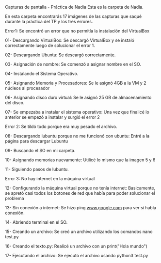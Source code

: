Capturas de pantalla - Práctica de Nadia
Esta es la carpeta de Nadia.

En esta carpeta encontrarás 17 imágenes de las capturas que saqué durante la práctica del TP y los tres errores.

Error1: Se encontró un error que no permitía la instalación del VirtualBox

01- Descargando VirtualBox: Se descargó VirtualBox y se instaló correctamente luego de solucionar el error 1.

02- Descargando Ubuntu: Se descargó correctamente.

03- Asignación de nombre: Se comenzó a asignar nombre en el SO.

04- Instalando el Sistema Operativo.

05- Asignando Memoria y Procesadores: Se le asignó 4GB a la VM y 2 núcleos al procesador

06- Asignando disco duro virtual: Se le asignó 25 GB de almacenamiento del disco.

07- Se empezaba a instalar el sistema operativo: Una vez que finalicé lo anterior se empezó a instalar y surgió el error 2

Error 2: Se tildó todo porque era muy pesado el archivo.

08- Descargando lubuntu porque no me funcionó con ubuntu: Entré a la página para descargar Lubuntu

09- Buscando el SO en mi carpeta.

10- Asignando memorias nuevamente: Utilicé lo mismo que la imagen 5 y 6

11- Siguiendo pasos de lubuntu.

Error 3: No hay internet en la máquina virtual

12- Configurando la máquina virtual porque no tenía internet: Basicamente, se apretó casi todos los botones de red que había para poder solucionar el problema

13- Sin conexión a internet: Se hizo ping www.google.com para ver si había conexión.

14- Abriendo terminal en el SO.

15- Creando un archivo: Se creó un archivo utilizando los comandos nano test.py

16- Creando el texto.py: Realicé un archivo con un print("Hola mundo")

17- Ejecutando el archivo: Se ejecutó el archivo usando python3 test.py

